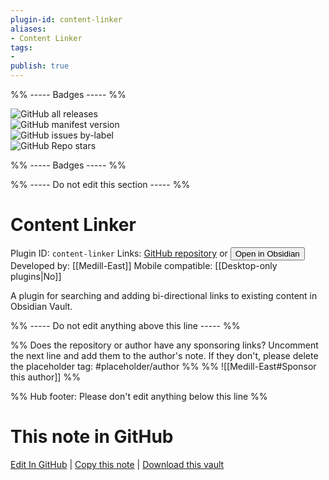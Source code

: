 ```yaml
---
plugin-id: content-linker
aliases:
- Content Linker
tags: 
- 
publish: true
---
```


%% ----- Badges ----- %%

![GitHub all releases](https://img.shields.io/github/downloads/Medill-East/obsidian-content-linker/total?color=573E7A&logo=github&style=for-the-badge)   
![GitHub manifest version](https://img.shields.io/github/manifest-json/v/Medill-East/obsidian-content-linker?color=573E7A&logo=github&style=for-the-badge)   
![GitHub issues by-label](https://img.shields.io/github/issues/Medill-East/obsidian-content-linker/help%20wanted?color=573E7A&logo=github&style=for-the-badge)   
![GitHub Repo stars](https://img.shields.io/github/stars/Medill-East/obsidian-content-linker?color=573E7A&logo=github&style=for-the-badge)

%% ----- Badges ----- %%

%% ----- Do not edit this section ----- %%

# Content Linker

Plugin ID: `content-linker`
Links: [GitHub repository](https://github.com/Medill-East/obsidian-content-linker) or [<button id=HH>Open in Obsidian</button>](obsidian://show-plugin?id=content-linker)
Developed by: [[Medill-East]]
Mobile compatible: [[Desktop-only plugins|No]]

A plugin for searching and adding bi-directional links to existing content in Obsidian Vault.

%% ----- Do not edit anything above this line ----- %% 

%% Does the repository or author have any sponsoring links? Uncomment the next line and add them to the author's note. If they don't, please delete the placeholder tag: #placeholder/author %%
%% ![[Medill-East#Sponsor this author]] %%

%% Hub footer: Please don't edit anything below this line %%

# This note in GitHub

<span class="git-footer">[Edit In GitHub](https://github.dev/obsidian-community/obsidian-hub/blob/main/02%20-%20Community%20Expansions/02.05%20All%20Community%20Expansions/Plugins/content-linker.md "git-hub-edit-note") | [Copy this note](https://raw.githubusercontent.com/obsidian-community/obsidian-hub/main/02%20-%20Community%20Expansions/02.05%20All%20Community%20Expansions/Plugins/content-linker.md "git-hub-copy-note") | [Download this vault](https://github.com/obsidian-community/obsidian-hub/archive/refs/heads/main.zip "git-hub-download-vault") </span>
